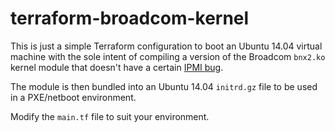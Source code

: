 # terraform-broadcom-kernel

This is just a simple Terraform configuration to boot an Ubuntu 14.04 virtual machine with the sole intent of compiling a version of the Broadcom `bnx2.ko` kernel module that doesn't have a certain [IPMI bug](https://lists.debian.org/debian-boot/2015/08/msg00135.html).

The module is then bundled into an Ubuntu 14.04 `initrd.gz` file to be used in a PXE/netboot environment.

Modify the `main.tf` file to suit your environment.
